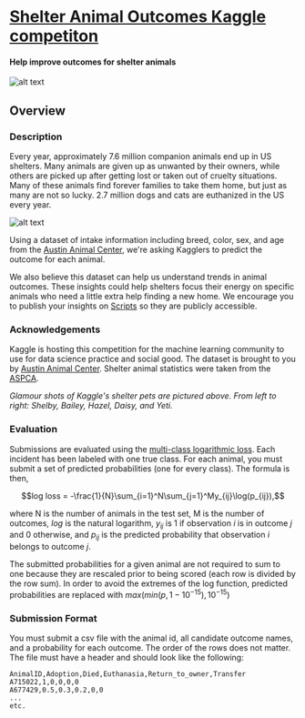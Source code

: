 # [Shelter Animal Outcomes Kaggle competiton](https://www.kaggle.com/c/shelter-animal-outcomes)

#### Help improve outcomes for shelter animals

![alt text](https://kaggle2.blob.core.windows.net/competitions/kaggle/5039/logos/front_page.png)

## Overview

### Description

Every year, approximately 7.6 million companion animals end up in US shelters. Many animals are given up as unwanted by their owners, while others are picked up after getting lost or taken out of cruelty situations. Many of these animals find forever families to take them home, but just as many are not so lucky. 2.7 million dogs and cats are euthanized in the US every year.

![alt text](https://kaggle2.blob.core.windows.net/competitions/kaggle/5039/media/kaggle_pets2.png)

Using a dataset of intake information including breed, color, sex, and age from the [Austin Animal Center](http://www.austintexas.gov/department/animal-services), we're asking Kagglers to predict the outcome for each animal.

We also believe this dataset can help us understand trends in animal outcomes. These insights could help shelters focus their energy on specific animals who need a little extra help finding a new home. We encourage you to publish your insights on [Scripts](https://www.kaggle.com/c/shelter-animal-outcomes/scripts) so they are publicly accessible.

### Acknowledgements

Kaggle is hosting this competition for the machine learning community to use for data science practice and social good. The dataset is brought to you by [Austin Animal Center](http://www.austintexas.gov/department/animal-services). Shelter animal statistics were taken from the [ASPCA](http://www.aspca.org/animal-homelessness/shelter-intake-and-surrender/pet-statistics).

*Glamour shots of Kaggle's shelter pets are pictured above. From left to right: Shelby, Bailey, Hazel, Daisy, and Yeti.*

### Evaluation

Submissions are evaluated using the [multi-class logarithmic loss](https://www.kaggle.com/wiki/MultiClassLogLoss). Each incident has been labeled with one true class. For each animal, you must submit a set of predicted probabilities (one for every class). The formula is then,

$$log loss = -\frac{1}{N}\sum_{i=1}^N\sum_{j=1}^My_{ij}\log(p_{ij}),$$

where N is the number of animals in the test set, M is the number of outcomes, $log$ is the natural logarithm, $y_{ij}$ is 1 if observation $i$ is in outcome $j$ and 0 otherwise, and $p_{ij}$ is the predicted probability that observation $i$ belongs to outcome $j$.

The submitted probabilities for a given animal are not required to sum to one because they are rescaled prior to being scored (each row is divided by the row sum). In order to avoid the extremes of the log function, predicted probabilities are replaced with $max(min(p,1-10^{-15}),10^{-15})$

### Submission Format

You must submit a csv file with the animal id, all candidate outcome names, and a probability for each outcome. The order of the rows does not matter. The file must have a header and should look like the following:

```
AnimalID,Adoption,Died,Euthanasia,Return_to_owner,Transfer
A715022,1,0,0,0,0
A677429,0.5,0.3,0.2,0,0
...
etc.
```